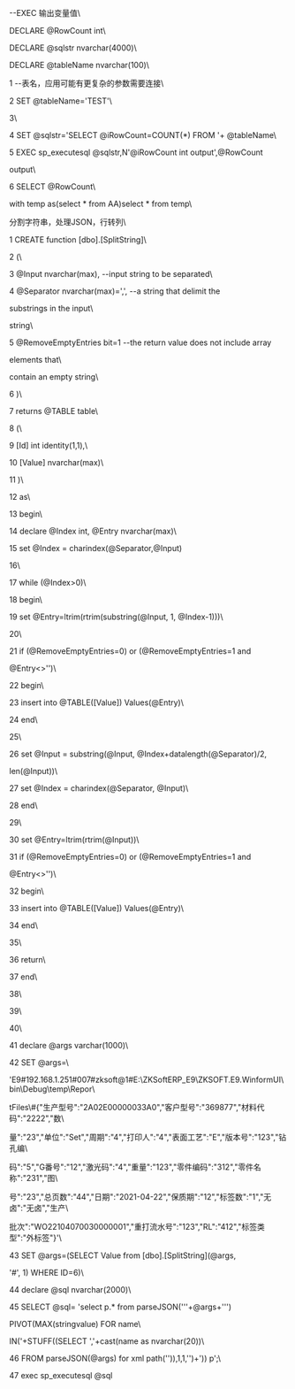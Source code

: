 \--EXEC 输出变量值\
DECLARE \@RowCount int\
DECLARE \@sqlstr nvarchar(4000)\
DECLARE \@tableName nvarchar(100)\
1 \--表名，应用可能有更复杂的参数需要连接\
2 SET \@tableName=\'TEST\'\
3\
4 SET \@sqlstr=\'SELECT \@iRowCount=COUNT(\*) FROM \'+ \@tableName\
5 EXEC sp_executesql \@sqlstr,N\'@iRowCount int output\',@RowCount
output\
6 SELECT \@RowCount\
with temp as(select \* from AA)select \* from temp\
分割字符串，处理JSON，行转列\
1 CREATE function \[dbo\].\[SplitString\]\
2 (\
3 \@Input nvarchar(max), \--input string to be separated\
4 \@Separator nvarchar(max)=\',\', \--a string that delimit the
substrings in the input\
string\
5 \@RemoveEmptyEntries bit=1 \--the return value does not include array
elements that\
contain an empty string\
6 )\
7 returns \@TABLE table\
8 (\
9 \[Id\] int identity(1,1),\
10 \[Value\] nvarchar(max)\
11 )\
12 as\
13 begin\
14 declare \@Index int, \@Entry nvarchar(max)\
15 set \@Index = charindex(@Separator,@Input)

16\
17 while (@Index\>0)\
18 begin\
19 set \@Entry=ltrim(rtrim(substring(@Input, 1, \@Index-1)))\
20\
21 if (@RemoveEmptyEntries=0) or (@RemoveEmptyEntries=1 and
\@Entry\<\>\'\')\
22 begin\
23 insert into \@TABLE(\[Value\]) Values(@Entry)\
24 end\
25\
26 set \@Input = substring(@Input, \@Index+datalength(@Separator)/2,
len(@Input))\
27 set \@Index = charindex(@Separator, \@Input)\
28 end\
29\
30 set \@Entry=ltrim(rtrim(@Input))\
31 if (@RemoveEmptyEntries=0) or (@RemoveEmptyEntries=1 and
\@Entry\<\>\'\')\
32 begin\
33 insert into \@TABLE(\[Value\]) Values(@Entry)\
34 end\
35\
36 return\
37 end\
38\
39\
40\
41 declare \@args varchar(1000)\
42 SET \@args=\
\'E9#192.168.1.251#007#zksoft@1#E:\\ZKSoftERP_E9\\ZKSOFT.E9.WinformUI\\bin\\Debug\\temp\\Repor\
tFiles\\#{\"生产型号\":\"2A02E00000033A0\",\"客户型号\":\"369877\",\"材料代码\":\"2222\",\"数\
量\":\"23\",\"单位\":\"Set\",\"周期\":\"4\",\"打印人\":\"4\",\"表面工艺\":\"E\",\"版本号\":\"123\",\"钻孔编\
码\":\"5\",\"G番号\":\"12\",\"激光码\":\"4\",\"重量\":\"123\",\"零件编码\":\"312\",\"零件名称\":\"231\",\"图\
号\":\"23\",\"总页数\":\"44\",\"日期\":\"2021-04-22\",\"保质期\":\"12\",\"标签数\":\"1\",\"无卤\":\"无卤\",\"生产\
批次\":\"WO22104070030000001\",\"重打流水号\":\"123\",\"RL\":\"412\",\"标签类型\":\"外标签\"}\'\
43 SET \@args=(SELECT Value from \[dbo\].\[SplitString\](@args,
\'#\', 1) WHERE ID=6)\
44 declare \@sql nvarchar(2000)\
45 SELECT \@sql= \'select p.\* from parseJSON(\'\'\'+@args+\'\'\')
PIVOT(MAX(stringvalue) FOR name\
IN(\'+STUFF((SELECT \',\'+cast(name as nvarchar(20))\
46 FROM parseJSON(@args) for xml path(\'\')),1,1,\'\')+\')) p\';\
47 exec sp_executesql \@sql
